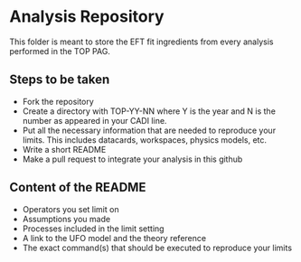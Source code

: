 # Analysis Repository
This folder is meant to store the EFT fit ingredients from every analysis performed in the TOP PAG. 

## Steps to be taken
   * Fork the repository
   * Create a directory with TOP-YY-NN where Y is the year and N is the number as appeared in your CADI line. 
   * Put all the necessary information that are needed to reproduce your limits. This includes datacards, workspaces, physics models, etc.
   * Write a short README
   * Make a pull request to integrate your analysis in this github

## Content of the README
   * Operators you set limit on
   * Assumptions you made 
   * Processes included in the limit setting 
   * A link to the UFO model and the theory reference
   * The exact command(s) that should be executed to reproduce your limits

